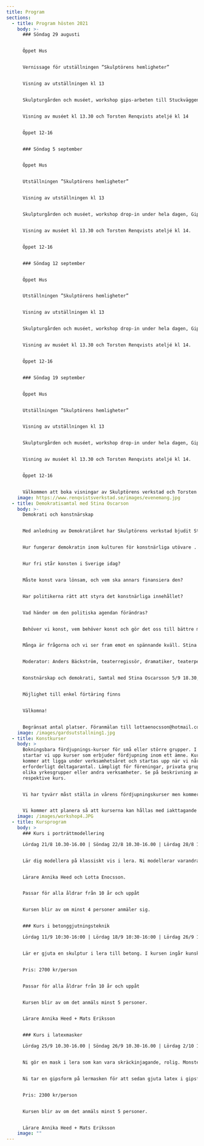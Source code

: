 ```yaml
---
title: Program
sections:
  - title: Program hösten 2021
    body: >-
      ### Söndag 29 augusti


      Öppet Hus


      Vernissage för utställningen ”Skulptörens hemligheter”


      Visning av utställningen kl 13


      Skulpturgården och muséet, workshop gips-arbeten till Stuckväggen ”Alhambra”


      Visning av muséet kl 13.30 och Torsten Renqvists ateljé kl 14


      Öppet 12-16


      ### Söndag 5 september


      Öppet Hus


      Utställningen ”Skulptörens hemligheter”


      Visning av utställningen kl 13


      Skulpturgården och muséet, workshop drop-in under hela dagen, Gips-arbeten till Stuckväggen ”Alhambra”.


      Visning av muséet kl 13.30 och Torsten Renqvists ateljé kl 14.


      Öppet 12-16


      ### Söndag 12 september


      Öppet Hus


      Utställningen ”Skulptörens hemligheter”


      Visning av utställningen kl 13


      Skulpturgården och muséet, workshop drop-in under hela dagen, Gips-arbeten till Stuckväggen ”Alhambra”.


      Visning av muséet kl 13.30 och Torsten Renqvists ateljé kl 14.


      Öppet 12-16


      ### Söndag 19 september


      Öppet Hus


      Utställningen ”Skulptörens hemligheter”


      Visning av utställningen kl 13


      Skulpturgården och muséet, workshop drop-in under hela dagen, Gips-arbeten till Stuckväggen ”Alhambra”.


      Visning av muséet kl 13.30 och Torsten Renqvists ateljé kl 14.


      Öppet 12-16


      Välkommen att boka visningar av Skulptörens verkstad och Torsten Renqvists ateljé för mindre eller större grupper. 100 kr/person Skulptörens verkstad. 100 kr/person Torsten Renqvists verkstad. Dock minimiavgift på 1000 kr för en visning. För mer information se nedan. Vi kommer med aktuell information i början av maj som tar hänsyn till hur vi handskas med coronakrisen.
    image: https://www.renqvistsverkstad.se/images/evenemang.jpg
  - title: Demokratisamtal med Stina Oscarson
    body: >-
      Demokrati och konstnärskap


      Med anledning av Demokratiåret har Skulptörens verkstad bjudit Stina Oscarsson för att tala om konstnärsskap och demokrati. Moderator Anders Bäckström.


      Hur fungerar demokratin inom kulturen för konstnärliga utövare .


      Hur fri står konsten i Sverige idag?


      Måste konst vara lönsam, och vem ska annars finansiera den?


      Har politikerna rätt att styra det konstnärliga innehållet?


      Vad händer om den politiska agendan förändras?


      Behöver vi konst, vem behöver konst och gör det oss till bättre människor?


      Många är frågorna och vi ser fram emot en spännande kväll. Stina Oscarson är regissör, dramatiker/författare och känd samhällsdebattör. Hon har vunnit ett flertal priser bl.a Eldh Ekblads fredspris, Stockholms stads folkbildningsstipendium 2015 och Bokmässans bildningsstipendium 2018. Stina har varit krönikör på Dagens Nyheter, ETC och SvD och är en uppmärksammad och engagerad röst i samhällsdebatten.


      Moderator: Anders Bäckström, teaterregissör, dramatiker, teaterpedagog och forskare inom teaterfältet.


      Konstnärskap och demokrati, Samtal med Stina Oscarsson 5/9 18.30,  kostnad 100kr.


      Möjlighet till enkel förtäring finns


      Välkomna!


      Begränsat antal platser. Föranmälan till lottaenocsson@hotmail.com och förskottsbetalning via Swish krävs till 0736-249285
    image: /images/gardsutstallning1.jpg
  - title: Konstkurser
    body: >
      Bokningsbara fördjupnings-kurser för små eller större grupper. I år
      startar vi upp kurser som erbjuder fördjupning inom ett ämne. Kurserna
      kommer att ligga under verksamhetsåret och startas upp när vi når upp i
      erforderligt deltagarantal. Lämpligt för föreningar, privata grupper,
      olika yrkesgrupper eller andra verksamheter. Se på beskrivning av
      respektive kurs.


      Vi har tyvärr måst ställa in vårens fördjupningskurser men kommer att se om de kan förläggas till hösten istället.


      Vi kommer att planera så att kurserna kan hållas med iakttagande av Folkhälsomyndighetens rekommendationer. Varje kurs kommer att ha en detaljerad beskrivning för formerna som kommer att iakttagas med hänsyn till allas säkerhet i och med omständigheterna som råder.
    image: /images/workshop4.JPG
  - title: Kursprogram
    body: >
      ### Kurs i porträttmodellering

      Lördag 21/8 10.30-16.00 | Söndag 22/8 10.30-16.00 | Lördag 28/8 10.30-16.00


      Lär dig modellera på klassiskt vis i lera. Ni modellerar varandra i kursen så det kan vara bra att ta med sig en vän eller släkting till kursen för att skapa deras porträtt. Både modell och modellör lär sig lika mycket eftersom ni byts av hela tiden på ett rättvist sätt. Ni får ett porträtt i lera som senare kan brännas.


      Lärare Annika Heed och Lotta Enocsson.


      Passar för alla åldrar från 10 år och uppåt


      Kursen blir av om minst 4 personer anmäler sig.


      ### Kurs i betonggjutningsteknik

      Lördag 11/9 10:30-16:00 | Lördag 18/9 10:30-16:00 | Lördag 26/9 10:00-12:00


      Lär er gjuta en skulptur i lera till betong. I kursen ingår kunskaper kring vad som är enkelt att gjuta när ni arbetar i lera. Formtagning med gips på lera. Gjutning av betong i gipsform. Uthuggning. Efter genomgången kurs har ni de basala kunskaper som behövs för att arbeta vidare på egen hand.


      Pris: 2700 kr/person


      Passar för alla åldrar från 10 år och uppåt


      Kursen blir av om det anmäls minst 5 personer.


      Lärare Annika Heed + Mats Eriksson


      ### Kurs i latexmasker

      Lördag 25/9 10.30-16.00 | Söndag 26/9 10.30-16.00 | Lördag 2/10 10.30-12.00 | Söndag 3/10 10.30-12.00


      Ni gör en mask i lera som kan vara skräckinjagande, rolig. Monster, människa eller djur.


      Ni tar en gipsform på lermasken för att sedan gjuta latex i gipsformen. Ni får en latexmask som går att måla i de färger ni önskar och sedan sätta på er och glädja/skrämma er omgivning.


      Pris: 2300 kr/person


      Kursen blir av om det anmäls minst 5 personer.


      Lärare Annika Heed + Mats Eriksson
    image: ""
---
```

